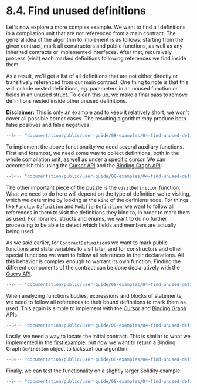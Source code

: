 # 8.4. Find unused definitions

Let's now explore a more complex example. We want to find all definitions in a compilation unit that are not referenced from a main contract. The general idea of the algorithm to implement is as follows: starting from the given contract, mark all constructors and public functions, as well as any inherited contracts or implemented interfaces. After that, recursively process (visit) each marked definitions following references we find inside them.

As a result, we'll get a list of all definitions that are not either directly or transitively referenced from our main contract. One thing to note is that this will include nested definitions, eg. parameters in an unused function or fields in an unused struct. To clean this up, we make a final pass to remove definitions nested inside other unused definitions.

**Disclaimer:** This is only an example and to keep it relatively short, we won't cover all possible corner cases. The resulting algorithm _may_ produce both false positives and false negatives.

```ts title="find-unused-definitions.mts"
--8<-- "documentation/public/user-guide/08-examples/04-find-unused-definitions/examples/find-unused-definitions.mts"
```

To implement the above functionality we need several auxiliary functions. First and foremost, we need some way to collect definitions, both in the whole compilation unit, as well as under a specific cursor. We can accomplish this using the [Cursor API](../../05-syntax-trees/03-navigating-with-cursors/index.md) and the [Binding Graph API](../../07-semantic-analysis/02-binding-graph/index.md):

```ts title="collect-definitions.mts"
--8<-- "documentation/public/user-guide/08-examples/04-find-unused-definitions/examples/collect-definitions.mts"
```

The other important piece of the puzzle is the `visitDefinition` function. What we need to do here will depend on the type of definition we're visiting, which we determine by looking at the `kind` of the definiens node. For things like `FunctionDefinition` and `ModifierDefinition`, we want to follow all references in them to visit the definitions they bind to, in order to mark them as used. For libraries, structs and enums, we want to do no further processing to be able to detect which fields and members are actually being used.

As we said earlier, for `ContractDefinition`s we want to mark public functions and state variables to visit later, and for constructors and other special functions we want to follow all references in their declarations. All this behavior is complex enough to warrant its own function. Finding the different components of the contract can be done declaratively with the [Query API](../../06-query-language/02-executing-queries/index.md).

```ts title="visit-definition.mts"
--8<-- "documentation/public/user-guide/08-examples/04-find-unused-definitions/examples/visit-definition.mts"
```

When analyzing functions bodies, expressions and blocks of statements, we need to follow all references to their bound definitions to mark them as used. This again is simple to implement with the [Cursor](../../05-syntax-trees/03-navigating-with-cursors/index.md) and [Binding Graph](../../07-semantic-analysis/02-binding-graph/index.md) APIs:

```ts title="follow-all-references.mts"
--8<-- "documentation/public/user-guide/08-examples/04-find-unused-definitions/examples/follow-all-references.mts"
```

Lastly, we need a way to locate the initial contract. This is similar to what we implemented in the [first example](../01-list-functions-in-contract/index.md), but now we want to return a Binding Graph `Definition` object to kickstart our algorithm:

```ts title="find-contract-by-name.mts"
--8<-- "documentation/public/user-guide/08-examples/04-find-unused-definitions/examples/find-contract-by-name.mts"
```

Finally, we can test the functionality on a slightly larger Solidity example:

```ts title="test-find-unused-definitions.mts"
--8<-- "documentation/public/user-guide/08-examples/04-find-unused-definitions/examples/test-find-unused-definitions.test.mts"
```
